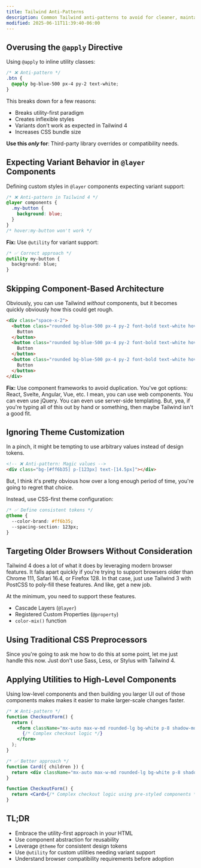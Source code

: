 ```yaml
---
title: Tailwind Anti-Patterns
description: Common Tailwind anti-patterns to avoid for cleaner, maintainable code and proper utility-first development practices.
modified: 2025-06-11T11:39:40-06:00
---
```


## Overusing the `@apply` Directive

Using `@apply` to inline utility classes:

```css
/* ❌ Anti-pattern */
.btn {
  @apply bg-blue-500 px-4 py-2 text-white;
}
```

This breaks down for a few reasons:

- Breaks utility-first paradigm
- Creates inflexible styles
- Variants don't work as expected in Tailwind 4
- Increases CSS bundle size

**Use this _only_ for**: Third-party library overrides or compatibility needs.

## Expecting Variant Behavior in `@layer` Components

Defining custom styles in `@layer` components expecting variant support:

```css
/* ❌ Anti-pattern in Tailwind 4 */
@layer components {
  .my-button {
    background: blue;
  }
}
/* hover:my-button won't work */
```

**Fix:** Use `@utility` for variant support:

```css
/* ✅ Correct approach */
@utility my-button {
  background: blue;
}
```

## Skipping Component-Based Architecture

Obviously, you can use Tailwind _without_ components, but it becomes quickly obviously how this could get rough.

```html tailwind
<div class="space-x-2">
  <button class="rounded bg-blue-500 px-4 py-2 font-bold text-white hover:bg-blue-700">
    Button
  </button>
  <button class="rounded bg-blue-500 px-4 py-2 font-bold text-white hover:bg-blue-700">
    Button
  </button>
  <button class="rounded bg-blue-500 px-4 py-2 font-bold text-white hover:bg-blue-700">
    Button
  </button>
</div>
```

**Fix:** Use component frameworks to avoid duplication. You've got options: React, Svelte, Angular, Vue, etc. I mean, you can use web components. You can even use jQuery. You can even use server-side templating. But, yea, if you're typing all of this out by hand or something, then maybe Tailwind isn't a good fit.

## Ignoring Theme Customization

In a pinch, it might be tempting to use arbitrary values instead of design tokens.

```html tailwind
<!-- ❌ Anti-pattern: Magic values -->
<div class="bg-[#ff6b35] p-[123px] text-[14.5px]"></div>
```

But, I think it's pretty obvious how over a long enough period of time, you're going to regret that choice.

Instead, use CSS-first theme configuration:

```css
/* ✅ Define consistent tokens */
@theme {
  --color-brand: #ff6b35;
  --spacing-section: 123px;
}
```

## Targeting Older Browsers Without Consideration

Tailwind 4 does a lot of what it does by leveraging modern browser features. It falls apart quickly if you're trying to support browsers older than Chrome 111, Safari 16.4, or Firefox 128. In that case, just use Tailwind 3 with PostCSS to poly-fill these features. And like, get a new job.

At the minimum, you need to support these features.

- Cascade Layers (`@layer`)
- Registered Custom Properties (`@property`)
- `color-mix()` function

## Using Traditional CSS Preprocessors

Since you're going to ask me how to do this at some point, let me just handle this now. Just don't use Sass, Less, or Stylus with Tailwind 4.

## Applying Utilities to High-Level Components

Using low-level components and then building you larger UI out of those components makes makes it easier to make larger-scale changes faster.

```jsx
/* ❌ Anti-pattern */
function CheckoutForm() {
  return (
    <form className="mx-auto max-w-md rounded-lg bg-white p-8 shadow-md">
      {/* Complex checkout logic */}
    </form>
  );
}
```

```jsx
/* ✅ Better approach */
function Card({ children }) {
  return <div className="mx-auto max-w-md rounded-lg bg-white p-8 shadow-md">{children}</div>;
}

function CheckoutForm() {
  return <Card>{/* Complex checkout logic using pre-styled components */}</Card>;
}
```

## TL;DR

- Embrace the utility-first approach in your HTML
- Use component abstraction for reusability
- Leverage `@theme` for consistent design tokens
- Use `@utility` for custom utilities needing variant support
- Understand browser compatibility requirements before adoption
